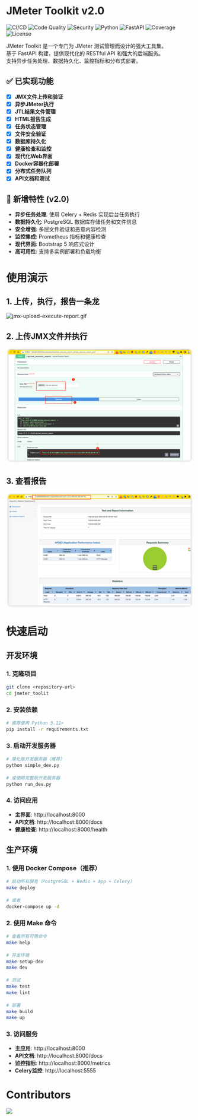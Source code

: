 # JMeter Toolkit v2.0

![CI/CD](https://github.com/YOUR_USERNAME/jmeter_toolit/workflows/CI/CD%20Pipeline/badge.svg)
![Code Quality](https://github.com/YOUR_USERNAME/jmeter_toolit/workflows/Code%20Quality/badge.svg)
![Security](https://github.com/YOUR_USERNAME/jmeter_toolit/workflows/Security%20Scan/badge.svg)
![Python](https://img.shields.io/badge/python-3.9%2B-blue.svg)
![FastAPI](https://img.shields.io/badge/FastAPI-0.104%2B-green.svg)
![Coverage](https://img.shields.io/badge/coverage-41%25-yellow.svg)
![License](https://img.shields.io/badge/license-MIT-blue.svg)

JMeter Toolkit 是一个专门为 JMeter 测试管理而设计的强大工具集。  
基于 FastAPI 构建，提供现代化的 RESTful API 和强大的后端服务。  
支持异步任务处理、数据持久化、监控指标和分布式部署。

## ✅ 已实现功能

- [x] **JMX文件上传和验证**
- [x] **异步JMeter执行**
- [x] **JTL结果文件管理**
- [x] **HTML报告生成**
- [x] **任务状态管理**
- [x] **文件安全验证**
- [x] **数据库持久化**
- [x] **健康检查和监控**
- [x] **现代化Web界面**
- [x] **Docker容器化部署**
- [x] **分布式任务队列**
- [x] **API文档和测试**

## 🚀 新增特性 (v2.0)

- **异步任务处理**: 使用 Celery + Redis 实现后台任务执行
- **数据持久化**: PostgreSQL 数据库存储任务和文件信息
- **安全增强**: 多层文件验证和恶意内容检测
- **监控集成**: Prometheus 指标和健康检查
- **现代界面**: Bootstrap 5 响应式设计
- **高可用性**: 支持多实例部署和负载均衡


# 使用演示
## 1. 上传，执行，报告一条龙
![jmx-upload-execute-report.gif](docs%2Fjmx-upload-execute-report.gif)

## 2. 上传JMX文件并执行
![upload-execute.png](docs%2Fupload-execute.png)
## 3. 查看报告
![report.png](docs%2Freport.png)
# 快速启动

## 开发环境

### 1. 克隆项目
```bash
git clone <repository-url>
cd jmeter_toolit
```

### 2. 安装依赖
```bash
# 推荐使用 Python 3.11+
pip install -r requirements.txt
```

### 3. 启动开发服务器
```bash
# 简化版开发服务器（推荐）
python simple_dev.py

# 或使用完整版开发服务器
python run_dev.py
```

### 4. 访问应用
- **主界面**: http://localhost:8000
- **API文档**: http://localhost:8000/docs
- **健康检查**: http://localhost:8000/health

## 生产环境

### 1. 使用 Docker Compose（推荐）
```bash
# 启动所有服务（PostgreSQL + Redis + App + Celery）
make deploy

# 或者
docker-compose up -d
```

### 2. 使用 Make 命令
```bash
# 查看所有可用命令
make help

# 开发环境
make setup-dev
make dev

# 测试
make test
make lint

# 部署
make build
make up
```

### 3. 访问服务
- **主应用**: http://localhost:8000
- **API文档**: http://localhost:8000/docs
- **监控指标**: http://localhost:8000/metrics
- **Celery监控**: http://localhost:5555




# Contributors
<a href="https://github.com/lihuacai168/Jmeter-Toolkit/graphs/contributors">
  <img src="https://contrib.rocks/image?repo=lihuacai168/Jmeter-Toolkit" />
</a>
